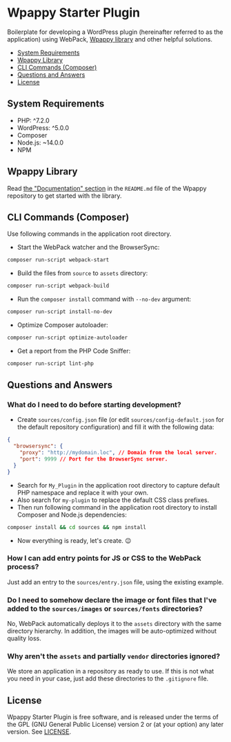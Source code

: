 # Wpappy Starter Plugin

Boilerplate for developing a WordPress plugin (hereinafter referred to as the application) using WebPack, [Wpappy library](https://github.com/wpappy/wpappy) and other helpful solutions.

- [System Requirements](#system-requirements)
- [Wpappy Library](#wpappy-library)
- [CLI Commands (Composer)](#cli-commands-composer)
- [Questions and Answers](#questions-and-answers)
- [License](#license)

## System Requirements
- PHP: ^7.2.0
- WordPress: ^5.0.0
- Composer
- Node.js: ~14.0.0
- NPM

## Wpappy Library
Read [the "Documentation" section](https://github.com/wpappy/wpappy/blob/main/README.md#documentation) in the `README.md` file of the Wpappy repository to get started with the library.

## CLI Commands (Composer)
Use following commands in the application root directory.

- Start the WebPack watcher and the BrowserSync:
```bash
composer run-script webpack-start
```
- Build the files from `source` to `assets` directory:
```bash
composer run-script webpack-build
```
- Run the `composer install` command with `--no-dev` argument:
```bash
composer run-script install-no-dev
```
- Optimize Composer autoloader:
```bash
composer run-script optimize-autoloader
```
- Get a report from the PHP Code Sniffer:
```bash
composer run-script lint-php
```

## Questions and Answers

### What do I need to do before starting development?
- Create `sources/config.json` file (or edit `sources/config-default.json` for the default repository configuration) and fill it with the following data:
```json
{
  "browsersync": {
    "proxy": "http://mydomain.loc", // Domain from the local server.
    "port": 9999 // Port for the BrowserSync server.
  }
}
```
- Search for `My_Plugin` in the application root directory to capture default PHP namespace and replace it with your own.
- Also search for `my-plugin` to replace the default CSS class prefixes.
- Then run following command in the application root directory to install Composer and Node.js dependencies:
```bash
composer install && cd sources && npm install
```
- Now everything is ready, let's create. 😉

### How I can add entry points for JS or CSS to the WebPack process?
Just add an entry to the `sources/entry.json` file, using the existing example.

### Do I need to somehow declare the image or font files that I've added to the `sources/images` or `sources/fonts` directories?
No, WebPack automatically deploys it to the `assets` directory with the same directory hierarchy. In addition, the images will be auto-optimized without quality loss.

### Why aren't the `assets` and partially `vendor` directories ignored?
We store an application in a repository as ready to use. If this is not what you need in your case, just add these directories to the `.gitignore` file.

## License
Wpappy Starter Plugin is free software, and is released under the terms of the GPL (GNU General Public License) version 2 or (at your option) any later version. See [LICENSE](https://github.com/wpappy/starter-plugin/blob/main/LICENSE).
